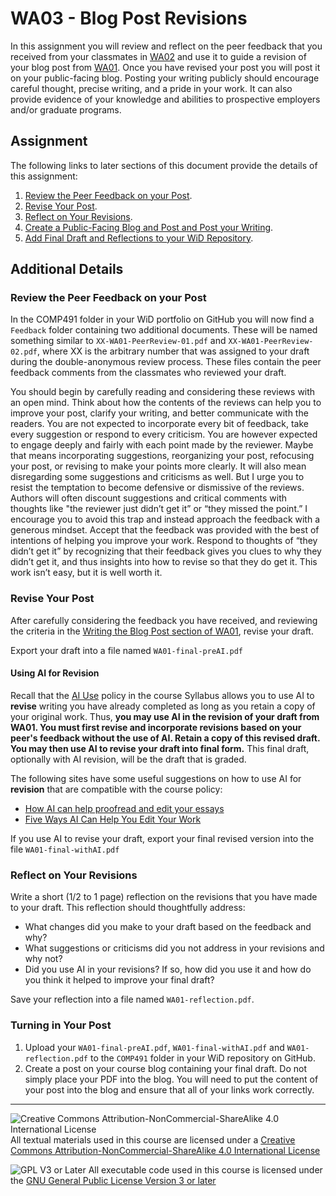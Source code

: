 # WA03 - Blog Post Revisions

In this assignment you will review and reflect on the peer feedback that you received from your classmates in [WA02](./WA02-BlogPostPeerReview.md) and use it to guide a revision of your blog post from [WA01](./WA01-BlogPostDraft.md). Once you have revised your post you will post it on your public-facing blog. Posting your writing publicly should encourage careful thought, precise writing, and a pride in your work. It can also provide evidence of your knowledge and abilities to prospective employers and/or graduate programs.

## Assignment

The following links to later sections of this document provide the details of this assignment:

1. [Review the Peer Feedback on your Post](#review-the-peer-feedback-on-your-post).
2. [Revise Your Post](#revise-your-post).
3. [Reflect on Your Revisions](#reflect-on-your-revisions).
4. [Create a Public-Facing Blog and Post and Post your Writing](#create-a-public-facing-blog-and-post-your-writing).
5. [Add Final Draft and Reflections to your WiD Repository](#add-final-draft-and-reflections-to-your-wid-repository).

## Additional Details

### Review the Peer Feedback on your Post

In the COMP491 folder in your WiD portfolio on GitHub you will now find a `Feedback` folder containing two additional documents.  These will be named something similar to `XX-WA01-PeerReview-01.pdf` and `XX-WA01-PeerReview-02.pdf`, where XX is the arbitrary number that was assigned to your draft during the double-anonymous review process. These files contain the peer feedback comments from the classmates who reviewed your draft.

You should begin by carefully reading and considering these reviews with an open mind. Think about how the contents of the reviews can help you to improve your post, clarify your writing, and better communicate with the readers.  You are not expected to incorporate every bit of feedback, take every suggestion or respond to every criticism.  You are however expected to engage deeply and fairly with each point made by the reviewer.  Maybe that means incorporating suggestions, reorganizing your post, refocusing your post, or revising to make your points more clearly. It will also mean disregarding some suggestions and criticisms as well.  But I urge you to resist the temptation to become defensive or dismissive of the reviews. Authors will often discount suggestions and critical comments with thoughts like "the reviewer just didn’t get it” or “they missed the point.”  I encourage you to avoid this trap and instead approach the feedback with a generous mindset.  Accept that the feedback was provided with the best of intentions of helping you improve your work. Respond to thoughts of “they didn’t get it” by recognizing that their feedback gives you clues to why they didn’t get it, and thus insights into how to revise so that they do get it.  This work isn’t easy, but it is well worth it.

### Revise Your Post

After carefully considering the feedback you have received, and reviewing the criteria in the [Writing the Blog Post section of WA01](./WA01-BlogPostDraft.md#writing-the-blog-post), revise your draft.

Export your draft into a file named `WA01-final-preAI.pdf`

#### Using AI for Revision

Recall that the [AI Use](../syllabus.md#ai-use) policy in the course Syllabus allows you to use AI to **revise** writing you have already completed as long as you retain a copy of your original work. Thus, **you may use AI in the revision of your draft from WA01. You must first revise and incorporate revisions based on your peer's feedback without the use of AI. Retain a copy of this revised draft. You may then use AI to revise your draft into final form.** This final draft, optionally with AI revision, will be the draft that is graded.

The following sites have some useful suggestions on how to use AI for **revision** that are compatible with the course policy:
- [How AI can help proofread and edit your essays](https://www.microsoft.com/en-us/microsoft-365-life-hacks/writing/how-ai-can-help-you-proofread-and-edit-essays)
- [Five Ways AI Can Help You Edit Your Work](https://www.oxbridgeediting.co.uk/blog/five-ways-ai-can-help-you-edit-your-work/)

If you use AI to revise your draft, export your final revised version into the file `WA01-final-withAI.pdf` 

### Reflect on Your Revisions

Write a short (1/2 to 1 page) reflection on the revisions that you have made to your draft.  This reflection should thoughtfully address:
-	What changes did you make to your draft based on the feedback and why?
-	What suggestions or criticisms did you not address in your revisions and why not?
- Did you use AI in your revisions? If so, how did you use it and how do you think it helped to improve your final draft?

Save your reflection into a file named `WA01-reflection.pdf`.

### Turning in Your Post

1. Upload your `WA01-final-preAI.pdf`, `WA01-final-withAI.pdf` and `WA01-reflection.pdf` to the `COMP491` folder in your WiD repository on GitHub.
2. Create a post on your course blog containing your final draft. Do not simply place your PDF into the blog. You will need to put the content of your post into the blog and ensure that all of your links work correctly.

---

![Creative Commons Attribution-NonCommercial-ShareAlike 4.0 International License](https://i.creativecommons.org/l/by-nc-sa/4.0/88x31.png "Creative Commons Attribution-NonCommercial-ShareAlike 4.0 International License") All textual materials used in this course are licensed under a [Creative Commons Attribution-NonCommercial-ShareAlike 4.0 International License](http://creativecommons.org/licenses/by-nc-sa/4.0/)

![GPL V3 or Later](https://www.gnu.org/graphics/gplv3-or-later-sm.png "GPL V3 or later") All executable code used in this course is licensed under the [GNU General Public License Version 3 or later](https://www.gnu.org/licenses/gpl.txt)
